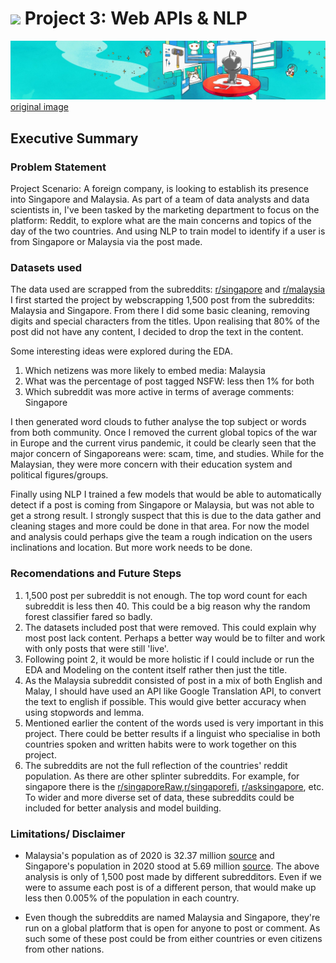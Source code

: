 
# ![](https://ga-dash.s3.amazonaws.com/production/assets/logo-9f88ae6c9c3871690e33280fcf557f33.png) Project 3: Web APIs & NLP
![](./assets/images/readme_banner.png)
[original image](https://preview.redd.it/ylzbphhjubh31.jpg?width=2400&format=pjpg&auto=webp&s=cfb70bd92d6ad2f0a954ae619ebf648b8d6461ac)

## Executive Summary
### Problem Statement
Project Scenario: A foreign company, is looking to establish its presence into Singapore and Malaysia. As part of a team of data analysts and data scientists in, I've been tasked by the marketing department to focus on the platform: Reddit, to explore what are the main concerns and topics of the day of the two countries. And using NLP to train model to identify if a user is from Singapore or Malaysia via the post made.
### Datasets used
The data used are scrapped from the subreddits: [r/singapore](https://www.reddit.com/r/singapore/) and [r/malaysia](https://www.reddit.com/r/malaysia/)
I first started the project by webscrapping 1,500 post from the subreddits: Malaysia and Singapore. From there I did some basic cleaning, removing digits and special characters from the titles. Upon realising that 80% of the post did not have any content, I decided to drop the text in the content.

Some interesting ideas were explored during the EDA.
1. Which netizens was more likely to embed media: Malaysia
2. What was the percentage of post tagged NSFW: less then 1% for both
3. Which subreddit was more active in terms of average comments: Singapore

I then generated word clouds to futher analyse the top subject or words from both community. Once I removed the current global topics of the war in Europe and the current virus pandemic, it could be clearly seen that the major concern of Singaporeans were: scam, time, and studies. While for the Malaysian, they were more concern with their education system and political figures/groups.

Finally using NLP I trained a few models that would be able to automatically detect if a post is coming from Singapore or Malaysia, but was not able to get a strong result. I strongly suspect that this is due to the data gather and cleaning stages and more could be done in that area. For now the model and analysis could perhaps give the team a rough indication on the users inclinations and location. But more work needs to be done.
### Recomendations and Future Steps
1. 1,500 post per subreddit is not enough. The top word count for each subreddit is less then 40. This could be a big reason why the random forest classifier fared so badly.
2. The datasets included post that were removed. This could explain why most post lack content. Perhaps a better way would be to filter and work with only posts that were still 'live'.
3. Following point 2, it would be more holistic if I could include or run the EDA and Modeling on the content itself rather then just the title.
4. As the Malaysia subreddit consisted of post in a mix of both English and Malay, I should have used an API like Google Translation API, to convert the text to english if possible. This would give better accuracy when using stopwords and lemma.
5. Mentioned earlier the content of the words used is very important in this project. There could be better results if a linguist who specialise in both countries spoken and written habits were to work together on this project.
6. The subreddits are not the full reflection of the countries' reddit population. As there are other splinter subreddits. For example, for singapore there is the [r/singaporeRaw](https://www.reddit.com/r/SingaporeRaw/),[r/singaporefi](https://www.reddit.com/r/singaporefi/), [r/asksingapore](https://www.reddit.com/r/askSingapore/), etc. To wider and more diverse set of data, these subreddits could be included for better analysis and model building.
### Limitations/ Disclaimer
- Malaysia's population as of 2020 is 32.37 million [source](https://datacommons.org/place/country/MYS?utm_medium=explore&mprop=count&popt=Person&hl=en) and Singapore's population in 2020 stood at 5.69 million [source](https://datacommons.org/place?utm_medium=explore&dcid=country/SGP&mprop=count&popt=Person&hl=en). The above analysis is only of 1,500 post made by different subredditors. Even if we were to assume each post is of a different person, that would make up less then 0.005% of the population in each country.

- Even though the subreddits are named Malaysia and Singapore, they're run on a global platform that is open for anyone to post or comment. As such some of these post could be from either countries or even citizens from other nations.
